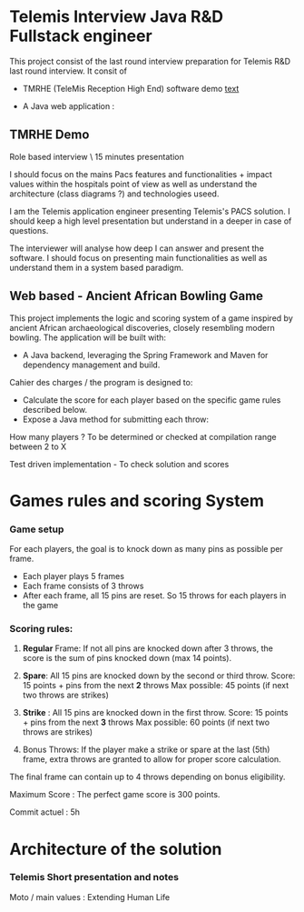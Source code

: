 # Telemis Interview Java R&D Fullstack engineer
This project consist of the last round interview preparation for Telemis R&D last round interview. It consit of 
- TMRHE (TeleMis Reception High End) software demo [text](demo_TMRHE.md) 

- A Java web application : 

## TMRHE Demo 
Role based interview \ 15 minutes presentation

I should focus on  the mains Pacs features and functionalities + impact values within the hospitals point of view as well as understand the architecture (class diagrams ?) and technologies useed.

I am the Telemis application engineer presenting Telemis's PACS solution. I should keep a high level presentation but understand in a deeper in case of questions.
 
 The interviewer will analyse how deep I can answer and present the software. I should focus on presenting main functionalities as well as understand them in a system based paradigm.



## Web based - Ancient African Bowling Game

This project implements the logic and scoring system of a game inspired by ancient African archaeological discoveries, closely resembling modern bowling. The application will be built with:
- A Java backend, leveraging the Spring Framework and Maven for dependency management and build.

Cahier des charges / the program is designed to:

- Calculate the score for each player based on the specific game rules described below.
- Expose a Java method for submitting each throw:

How many players ?  To be determined or checked at compilation range between 2 to X



Test driven implementation - To check solution and scores

# Games rules and scoring System
### Game setup 
For each players, the goal is to knock down as many pins as possible per frame.

- Each player plays 5 frames
- Each frame consists of 3 throws
- After each frame, all 15 pins are reset.
So 15 throws for each players in the game

### Scoring rules:

1. **Regular** Frame: If not all pins are knocked down after 3 throws, the score is the sum of pins knocked down (max 14 points).

2. **Spare**: All 15 pins are knocked down by the second or third throw.
Score: 15 points + pins from the next **2** throws
Max possible: 45 points (if next two throws are strikes)

3. **Strike** : All 15 pins are knocked down in the first throw.
Score: 15 points + pins from the next **3** throws
Max possible: 60 points (if next two throws are strikes)

4. Bonus Throws: If the player make a strike or spare at the last (5th) frame, extra throws are granted to allow for proper score calculation.

The final frame can contain up to 4 throws depending on bonus eligibility.

Maximum Score : The perfect game score is 300 points.

Commit actuel : 5h


# Architecture of the solution




### Telemis Short presentation and notes
Moto / main values :  Extending Human Life